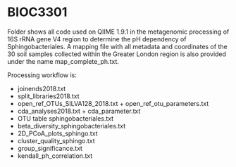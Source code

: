 # BIOC3301
Folder shows all code used on QIIME 1.9.1 in the metagenomic processing of 16S rRNA gene V4 region to determine the pH dependency of Sphingobacteriales. A mapping file with all metadata and coordinates of the 30 soil samples collected within the Greater London region is also provided under the name map_complete_ph.txt.

Processing workflow is:
* joinends2018.txt
* split_libraries2018.txt
* open_ref_OTUs_SILVA128_2018.txt + open_ref_otu_parameters.txt
* cda_analyses2018.txt + cda_parameter.txt
* OTU table sphingobacteriales.txt
* beta_diversity_sphingobacteriales.txt
* 2D_PCoA_plots_sphingo.txt
* cluster_quality_sphingo.txt
* group_significance.txt
* kendall_ph_correlation.txt
